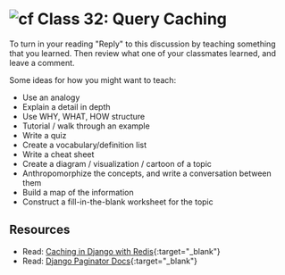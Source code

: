 # ![cf](http://i.imgur.com/7v5ASc8.png) Class 32: Query Caching

To turn in your reading "Reply" to this discussion by teaching something that you learned. Then review what one of your classmates learned, and leave a comment.

Some ideas for how you might want to teach:
- Use an analogy
- Explain a detail in depth
- Use WHY, WHAT, HOW structure
- Tutorial / walk through an example
- Write a quiz
- Create a vocabulary/definition list
- Write a cheat sheet
- Create a diagram / visualization / cartoon of a topic
- Anthropomorphize the concepts, and write a conversation between them
- Build a map of the information
- Construct a fill-in-the-blank worksheet for the topic

## Resources
- Read: [Caching in Django with Redis](https://realpython.com/caching-in-django-with-redis/){:target="_blank"}
- Read: [Django Paginator Docs](https://docs.djangoproject.com/en/2.1/topics/pagination/){:target="_blank"}
